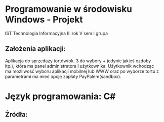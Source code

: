 # Programowanie w środowisku Windows - Projekt
IST Technologia Informacyjna III rok V sem I grupa

## Założenia aplikacji:

Aplikacja do sprzedaży tortów(ok. 3 do wybory + jedynie jakieś ozdoby itp.), która ma panel administratora i użytkownika. Użytkownik wchodząc ma możliwość wyboru aplikacji mobilnej lub WWW oraz po wyborze tortu z parametrami ma mieć opcję zapłaty PayPalem(sandbox).

# Język programowania: C#


## Żródła:

